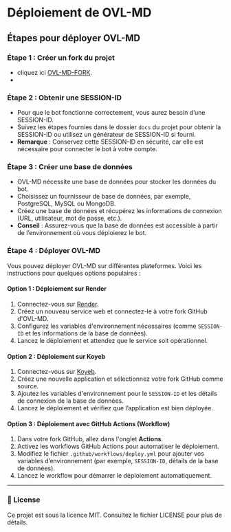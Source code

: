 # Déploiement de OVL-MD

## Étapes pour déployer OVL-MD

### Étape 1 : Créer un fork du projet
- cliquez ici [OVL-MD-FORK](https://github.com/Nignanfatao/OVL-Md/fork).
- 
### Étape 2 : Obtenir une SESSION-ID
- Pour que le bot fonctionne correctement, vous aurez besoin d’une SESSION-ID.
- Suivez les étapes fournies dans le dossier `docs` du projet pour obtenir la SESSION-ID ou utilisez un générateur de SESSION-ID si fourni.
- **Remarque** : Conservez cette SESSION-ID en sécurité, car elle est nécessaire pour connecter le bot à votre compte.

### Étape 3 : Créer une base de données
- OVL-MD nécessite une base de données pour stocker les données du bot.
- Choisissez un fournisseur de base de données, par exemple, PostgreSQL, MySQL ou MongoDB.
- Créez une base de données et récupérez les informations de connexion (URL, utilisateur, mot de passe, etc.).
- **Conseil** : Assurez-vous que la base de données est accessible à partir de l’environnement où vous déploierez le bot.

### Étape 4 : Déployer OVL-MD

Vous pouvez déployer OVL-MD sur différentes plateformes. Voici les instructions pour quelques options populaires :

#### Option 1 : Déploiement sur Render
1. Connectez-vous sur [Render](https://render.com/).
2. Créez un nouveau service web et connectez-le à votre fork GitHub d'OVL-MD.
3. Configurez les variables d'environnement nécessaires (comme `SESSION-ID` et les informations de la base de données).
4. Lancez le déploiement et attendez que le service soit opérationnel.

#### Option 2 : Déploiement sur Koyeb
1. Connectez-vous sur [Koyeb](https://www.koyeb.com/).
2. Créez une nouvelle application et sélectionnez votre fork GitHub comme source.
3. Ajoutez les variables d'environnement pour le `SESSION-ID` et les détails de connexion de la base de données.
4. Lancez le déploiement et vérifiez que l’application est bien déployée.

#### Option 3 : Déploiement avec GitHub Actions (Workflow)
1. Dans votre fork GitHub, allez dans l'onglet **Actions**.
2. Activez les workflows GitHub Actions pour automatiser le déploiement.
3. Modifiez le fichier `.github/workflows/deploy.yml` pour ajouter vos variables d’environnement (par exemple, `SESSION-ID`, détails de la base de données).
4. Lancez le workflow pour démarrer le déploiement automatiquement.

---

### 📄 License

Ce projet est sous la licence MIT. Consultez le fichier LICENSE pour plus de détails.

